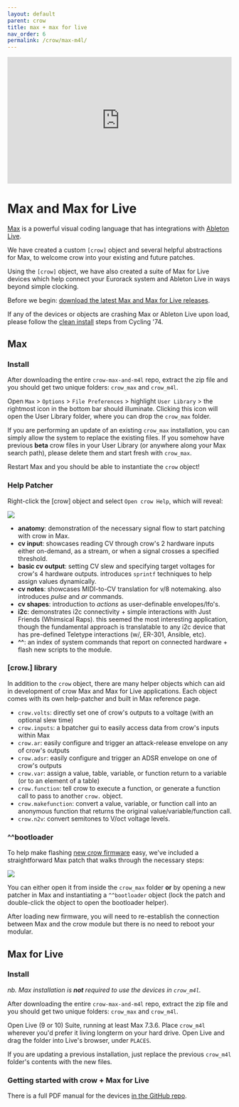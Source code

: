```yaml
---
layout: default
parent: crow
title: max + max for live
nav_order: 6
permalink: /crow/max-m4l/
---
```


<div style="padding:56.25% 0 0 0;position:relative;"><iframe src="https://player.vimeo.com/video/437853836" style="position:absolute;top:0;left:0;width:100%;height:100%;" frameborder="0" allow="autoplay; fullscreen" allowfullscreen></iframe></div><script src="https://player.vimeo.com/api/player.js"></script>

# Max and Max for Live


[Max](https://cycling74.com) is a powerful visual coding language that has integrations with [Ableton Live](https://www.ableton.com/en/live/max-for-live/).

We have created a custom `[crow]` object and several helpful abstractions for Max, to welcome crow into your existing and future patches.

Using the `[crow]` object, we have also created a suite of Max for Live devices which help connect your Eurorack system and Ableton Live in ways beyond simple clocking.

Before we begin: [download the latest Max and Max for Live releases](https://github.com/monome/crow-max-and-m4l/archive/master.zip).

If any of the devices or objects are crashing Max or Ableton Live upon load, please follow the [clean install](https://cycling74.com/support/faq-maxcrash) steps from Cycling '74.

## Max

### Install

After downloading the entire `crow-max-and-m4l` repo, extract the zip file and you should get two unique folders: `crow_max` and `crow_m4l`.

Open `Max` > `Options` > `File Preferences` > highlight `User Library` > the rightmost icon in the bottom bar should illuminate. Clicking this icon will open the User Library folder, where you can drop the `crow_max` folder.

If you are performing an update of an existing `crow_max` installation, you can simply allow the system to replace the existing files. If you somehow have previous **beta** crow files in your User Library (or anywhere along your Max search path), please delete them and start fresh with `crow_max`.

Restart Max and you should be able to instantiate the `crow` object!

### Help Patcher

Right-click the [crow] object and select `Open crow Help`, which will reveal:

![](../images/max-help.png)

- **anatomy**: demonstration of the necessary signal flow to start patching with crow in Max.
- **cv input**: showcases reading CV through crow's 2 hardware inputs either on-demand, as a stream, or when a signal crosses a specified threshold.
- **basic cv output**: setting CV slew and specifying target voltages for crow's 4 hardware outputs. introduces `sprintf` techniques to help assign values dynamically.
- **cv notes**: showcases MIDI-to-CV translation for v/8 notemaking. also introduces *pulse* and *ar* commands.
- **cv shapes**: introduction to *actions* as user-definable envelopes/lfo's.
- **i2c**: demonstrates i2c connectivity + simple interactions with Just Friends (Whimsical Raps). this seemed the most interesting application, though the fundamental approach is translatable to any i2c device that has pre-defined Teletype interactions (w/, ER-301, Ansible, etc).
- **^^**: an index of system commands that report on connected hardware + flash new scripts to the module.

### [crow.] library

In addition to the `crow` object, there are many helper objects which can aid in development of crow Max and Max for Live applications. Each object comes with its own help-patcher and built in Max reference page.

- `crow.volts`: directly set one of crow's outputs to a voltage (with an optional slew time)
- `crow.inputs`: a bpatcher gui to easily access data from crow's inputs within Max
- `crow.ar`: easily configure and trigger an attack-release envelope on any of crow's outputs
- `crow.adsr`: easily configure and trigger an ADSR envelope on one of crow's outputs
- `crow.var`: assign a value, table, variable, or function return to a variable (or to an element of a table)
- `crow.function`: tell crow to execute a function, or generate a function call to pass to another `crow.` object.
- `crow.makefunction`: convert a value, variable, or function call into an anonymous function that returns the original value/variable/function call.
- `crow.n2v`: convert semitones to V/oct voltage levels.

### ^^bootloader
To help make flashing [new crow firmware](update) easy, we've included a straightforward Max patch that walks through the necessary steps:

![](../images/max-bootloader.png)

You can either open it from inside the `crow_max` folder **or** by opening a new patcher in Max and instantiating a `^^bootloader` object (lock the patch and double-click the object to open the bootloader helper).

After loading new firmware, you will need to re-establish the connection between Max and the crow module but there is no need to reboot your modular.

## Max for Live

### Install

*nb. Max installation is **not** required to use the devices in `crow_m4l`.*

After downloading the entire `crow-max-and-m4l` repo, extract the zip file and you should get two unique folders: `crow_max` and `crow_m4l`.

Open Live (9 or 10) Suite, running at least Max 7.3.6. Place `crow_m4l` wherever you'd prefer it living longterm on your hard drive. Open Live and drag the folder into Live's browser, under `PLACES`.

If you are updating a previous installation, just replace the previous `crow_m4l` folder's contents with the new files.

### Getting started with crow + Max for Live

There is a full PDF manual for the devices [in the GitHub repo](https://github.com/monome/crow-max-and-m4l/blob/master/crowm4lmanual%20-%20200713.pdf).